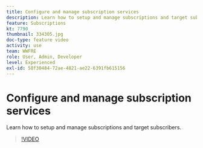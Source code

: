 ```yaml
---
title: Configure and manage subscription services
description: Learn how to setup and manage subscriptions and target subscribers.
feature: Subscriptions
kt: 7790
thumbnail: 334305.jpg
doc-type: feature video
activity: use
team: WWFRE
role: User, Admin, Developer
level: Experienced
exl-id: 58f30484-72ae-4821-ae22-6391fb615156
---
```

# Configure and manage subscription services

Learn how to setup and manage subscriptions and target subscribers.

>[!VIDEO](https://video.tv.adobe.com/v/334305?quality=12)
